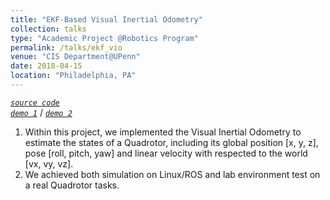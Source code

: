 ```yaml
---
title: "EKF-Based Visual Inertial Odometry"
collection: talks
type: "Academic Project @Robotics Program"
permalink: /talks/ekf_vio
venue: "CIS Department@UPenn"
date: 2018-04-15
location: "Philadelphia, PA"
---
```


*[`source code`](https://github.com/haoyuanz13/Visual_SLAM/tree/master/EKF_Based_VIO)*     
*[`demo 1`](https://www.youtube.com/watch?v=TT3QKfrj4pw)* / *[`demo 2`](https://www.youtube.com/watch?v=ROqhxUnoPfY)*      
1. Within this project, we implemented the Visual Inertial Odometry to estimate the states of a Quadrotor, including its global position [x, y, z], pose [roll, pitch, yaw] and linear velocity with respected to the world [vx, vy, vz].     
2. We achieved both simulation on Linux/ROS and lab environment test on a real Quadrotor tasks.
